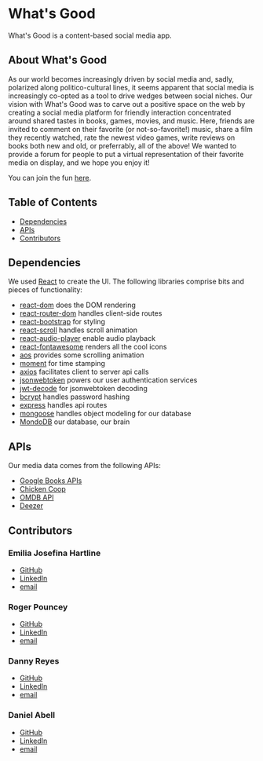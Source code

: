 # What's Good

What's Good is a content-based social media app.



## About What's Good

As our world becomes increasingly driven by social media and, sadly, polarized along politico-cultural lines, it seems apparent that social media is increasingly co-opted as a tool to drive wedges between social niches. Our vision with What's Good was to carve out a positive space on the web by creating a social media platform for friendly interaction concentrated around shared tastes in books, games, movies, and music. Here, friends are invited to comment on their favorite (or not-so-favorite!) music, share a film they recently watched, rate the newest video games, write reviews on books both new and old, or preferrably, all of the above! We wanted to provide a forum for people to put a virtual representation of their favorite media on display, and we hope you enjoy it!

You can join the fun [here](https://whatsgood-v1.herokuapp.com/).



## Table of Contents

* [Dependencies](#Dependencies)
* [APIs](#APIs)
* [Contributors](#Contributors)



## Dependencies

We used [React](https://reactjs.org/) to create the UI. The following libraries comprise bits and pieces of functionality:

* [react-dom](https://www.npmjs.com/package/react-dom) does the DOM rendering
* [react-router-dom](https://www.npmjs.com/package/react-router-dom) handles client-side routes
* [react-bootstrap](https://www.npmjs.com/package/react-bootstrap) for styling
* [react-scroll](https://www.npmjs.com/package/react-scroll) handles scroll animation
* [react-audio-player](#ttps://www.npmjs.com/package/react-audio-player) enable audio playback
* [react-fontawesome](https://www.npmjs.com/package/@fortawesome/react-fontawesome) renders all the cool icons
* [aos](#ttps://www.npmjs.com/package/aos) provides some scrolling animation
* [moment](https://www.npmjs.com/package/moment) for time stamping
* [axios](https://www.npmjs.com/package/axios) facilitates client to server api calls
* [jsonwebtoken](https://www.npmjs.com/package/jsonwebtoken) powers our user authentication services
* [jwt-decode](https://www.npmjs.com/package/jwt-decode) for jsonwebtoken decoding
* [bcrypt](https://www.npmjs.com/package/bcrypt) handles password hashing
* [express](https://www.npmjs.com/package/express) handles api routes 
* [mongoose](https://mongoosejs.com/) handles object modeling for our database 
* [MondoDB](https://www.mongodb.com/) our database, our brain



## APIs

Our media data comes from the following APIs:
* [Google Books APIs](https://developers.google.com/books)
* [Chicken Coop](https://rapidapi.com/valkiki/api/chicken-coop/details)
* [OMDB API](http://www.omdbapi.com/)
* [Deezer](https://developers.deezer.com/)



## Contributors

### Emilia Josefina Hartline
  - [GitHub](https://github.com/emijoha)
  - [LinkedIn](https://www.linkedin.com/in/emilia-josefina-hartline-a14ab21a0/)
  - [email](ejhartline@gmail.com)

### Roger Pouncey
  - [GitHub](https://github.com/rpounceyjr)
  - [LinkedIn](https://www.linkedin.com/in/roger-pouncey-48568b198/)
  - [email](rpounceyjr@gmail.com)

### Danny Reyes
  - [GitHub](https://github.com/reyesdmusic)
  - [LinkedIn](https://www.linkedin.com/in/danny-reyes-dev/)
  - [email](reyesdmusic@gmail.com)

### Daniel Abell
  - [GitHub](https://github.com/dmabell693)
  - [LinkedIn](https://www.linkedin.com/in/daniel-abell-782350199/)
  - [email](dmabell693@gmail.com)

